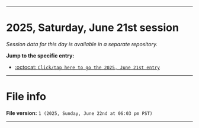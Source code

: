 
***

# 2025, Saturday, June 21st session

_Session data for this day is available in a separate repository._

**Jump to the specific entry:**

- [:octocat: `Click/tap here to go the 2025, June 21st entry`](https://github.com/seanpm2001/SeansLifeArchive_Images_TinyTower_Y2025/tree/SeansLifeArchive_Images_TinyTower_Y2025_Main-dev/2025/06_June/21/)

***

# File info

**File version:** `1 (2025, Sunday, June 22nd at 06:03 pm PST)`

***
